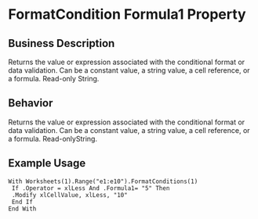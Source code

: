 # FormatCondition Formula1 Property

## Business Description
Returns the value or expression associated with the conditional format or data validation. Can be a constant value, a string value, a cell reference, or a formula. Read-only String.

## Behavior
Returns the value or expression associated with the conditional format or data validation. Can be a constant value, a string value, a cell reference, or a formula. Read-onlyString.

## Example Usage
```vba
With Worksheets(1).Range("e1:e10").FormatConditions(1) 
 If .Operator = xlLess And .Formula1= "5" Then 
 .Modify xlCellValue, xlLess, "10" 
 End If 
End With
```